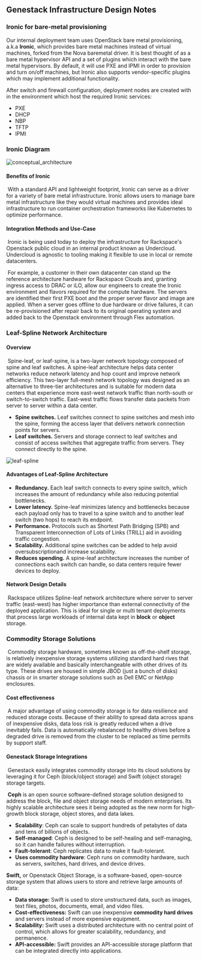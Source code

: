 ## Genestack Infrastructure Design Notes

### Ironic for bare-metal provisioning

Our internal deployment team uses OpenStack bare metal provisioning, a.k.a **Ironic**, which provides bare metal machines instead of virtual machines, forked from the Nova baremetal driver. It is best thought of as a bare metal hypervisor API and a set of plugins which interact with the bare metal hypervisors. By default, it will use PXE and IPMI in order to provision and turn on/off machines, but Ironic also supports vendor-specific plugins which may implement additional functionality.

After switch and firewall configuration, deployment nodes are created with in the environment which host the required Ironic services:

- PXE
- DHCP
- NBP
- TFTP
- IPMI

### Ironic Diagram

![conceptual_architecture](./assets/images/ironic-design.png)

#### Benefits of Ironic

​	With a standard API and lightweight footprint, Ironic can serve as a driver for a variety of bare metal infrastructure. Ironic allows users to manage bare metal infrastructure like they would virtual  machines and provides ideal infrastructure to run container  orchestration frameworks like Kubernetes to optimize performance.



#### Integration Methods and Use-Case

​	Ironic is being used today to deploy the infrastructure for Rackspace's Openstack public cloud in an internal product known as Undercloud. Undercloud is agnostic to tooling making it flexible to use in local or remote datacenters.

​	For example, a customer in their own datacenter can stand up the reference architecture hardware for Rackspace Clouds and, granting ingress access to DRAC or iLO, allow our engineers to create the Ironic environment and flavors required for the compute hardware.  The servers are identified their first PXE boot and the proper server flavor and image are applied.  When a server goes offline to due hardware or drive failures, it can be re-provisioned after repair back to its original operating system and added back to the Openstack environment through Flex automation.

### Leaf-Spline Network Architecture

#### Overview

​	Spine-leaf, or leaf-spine, is a two-layer network topology composed of spine and leaf switches. A spine-leaf architecture helps data center networks reduce network latency and hop count and improve network efficiency.  This two-layer full-mesh network topology was designed as an alternative to three-tier architectures and is suitable for modern data centers  that experience more east-west network traffic than north-south or switch-to-switch traffic. East-west traffic flows transfer data packets from server to server within a data center.

- **Spine switches.** Leaf switches connect to spine switches and mesh into the spine, forming the access layer that delivers network connection points for servers.
- **Leaf switches.** Servers and storage connect to leaf  switches and consist of access switches that aggregate traffic from  servers. They connect directly to the spine.

![leaf-spline](assets/images/leaf-spline.png)

#### Advantages of Leaf-Spline Architecture

- **Redundancy.** Each leaf switch connects to every spine  switch, which increases the amount of redundancy while also reducing  potential bottlenecks.
- **Lower latency.** Spine-leaf minimizes latency and bottlenecks because each payload only has to travel to a spine switch and to another leaf switch (two hops) to reach its endpoint.
- **Performance.** Protocols such as Shortest Path Bridging  (SPB) and Transparent Interconnection of Lots of Links (TRILL) aid in  avoiding traffic congestion.
- **Scalability.** Additional spine switches can be added to help avoid oversubscriptionand increase scalability.
- **Reduces spending.** A spine-leaf architecture increases  the number of connections each switch can handle, so data centers  require fewer devices to deploy.


#### Network Design Details

​	Rackspace utilizes Spline-leaf network architecture where server to server traffic (east-west) has higher importance than external connectivity of the deployed application.  This is ideal for single or multi tenant deployments that process large workloads of internal data kept in **block** or **object** storage.

### Commodity Storage Solutions

​	Commodity storage hardware, sometimes known as off-the-shelf storage, is relatively inexpensive storage systems utilizing standard hard rives that are widely available  and basically interchangeable with other drives of its type.  These drives are housed in simple JBOD (just a bunch of disks) chassis or in smarter storage solutions such as Dell EMC or NetApp enclosures.

#### Cost effectiveness

​	A major advantage of using commodity storage is for data resilience and reduced storage costs.  Because of their ability to spread data across spans of inexpensive disks, data loss risk is greatly reduced when a drive inevitably fails.  Data is automatically rebalanced to healthy drives before a degraded drive is removed from the cluster to be replaced as time permits by support staff.

#### Genestack Storage Integrations

​	Genestack easily integrates commodity storage into its cloud solutions by leveraging it for Ceph (block/object storage) and Swift (object storage) storage targets.

​	**Ceph** is an open source software-defined storage solution designed to address the  block, file and object storage needs of modern enterprises. Its  highly scalable architecture sees it being adopted as the new norm for  high-growth block storage, object stores, and data lakes.

- **Scalability**: Ceph can scale to support hundreds of petabytes of data and tens of billions of objects.
- **Self-managed**: Ceph is designed to be self-healing and self-managing, so it can handle failures without interruption.
- **Fault-tolerant**: Ceph replicates data to make it fault-tolerant.
- **Uses commodity hardware**:  Ceph runs on commodity hardware, such as servers, switches, hard drives, and device drives.

**Swift,** or Openstack Object Storage, is a software-based, open-source storage system that allows users to store and retrieve large amounts of data:

- **Data storage:** Swift is used to store unstructured data, such as images, text files, photos, documents, email, and video files.
- **Cost-effectiveness:**  Swift can use inexpensive **commodity hard drives** and servers instead of more expensive equipment.
- **Scalability:**  Swift uses a distributed architecture with no central point of control, which allows for greater scalability, redundancy, and permanence.
- **API-accessible:**  Swift provides an API-accessible storage platform that can be integrated directly into applications.
